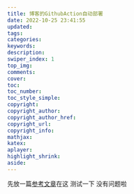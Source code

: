 ```yaml
---
title: 博客的GithubAction自动部署
date: 2022-10-25 23:41:55
updated:
tags:
categories:
keywords:
description:
swiper_index: 1
top_img:
comments:
cover:
toc:
toc_number:
toc_style_simple:
copyright:
copyright_author:
copyright_author_href:
copyright_url:
copyright_info:
mathjax:
katex:
aplayer:
highlight_shrink:
aside:
---
```

先放一篇[参考文章](https://akilar.top/posts/f752c86d/)在这
测试一下 没有问题啦